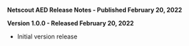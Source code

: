 **Netscout AED Release Notes - Published February 20, 2022**

**Version 1.0.0 - Released February 20, 2022**

* Initial version release
